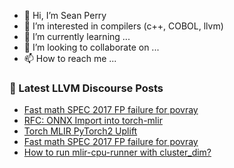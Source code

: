 - 👋 Hi, I’m Sean Perry
- 👀 I’m interested in compilers (c++, COBOL, llvm)
- 🌱 I’m currently learning ...
- 💞️ I’m looking to collaborate on ...
- 📫 How to reach me ...

<!---
s66perry/s66perry is a ✨ special ✨ repository because its `README.md` (this file) appears on your GitHub profile.
You can click the Preview link to take a look at your changes.
--->
### 📕 Latest LLVM Discourse Posts

<!-- DISCOURSE-LLVM:START -->
- [Fast math SPEC 2017 FP failure for povray](https://discourse.llvm.org/t/fast-math-spec-2017-fp-failure-for-povray/74959#post_12)
- [RFC: ONNX Import into torch-mlir](https://discourse.llvm.org/t/rfc-onnx-import-into-torch-mlir/75018#post_1)
- [Torch MLIR PyTorch2 Uplift](https://discourse.llvm.org/t/torch-mlir-pytorch2-uplift/74000#post_19)
- [Fast math SPEC 2017 FP failure for povray](https://discourse.llvm.org/t/fast-math-spec-2017-fp-failure-for-povray/74959#post_11)
- [How to run mlir-cpu-runner with cluster_dim?](https://discourse.llvm.org/t/how-to-run-mlir-cpu-runner-with-cluster-dim/74778#post_4)
<!-- DISCOURSE-LLVM:END -->
